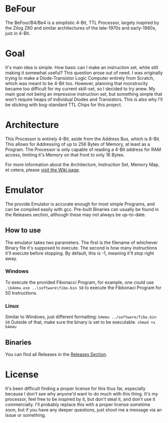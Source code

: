 # BeFour
The BeFour/B4/Be4 is a simplistic 4-Bit, TTL Processor, largely inspired by the Zilog Z80 and similar architectures of the late-1970s and early-1980s, just in 4-Bit.

# Goal
It's main idea is simple. How basic can I make an instruction set, while still making it somewhat useful?
This question arose out of need. I was originally trying to make a Diode-Transistor Logic Computer entirely from Scratch, which was meant to be 4-Bit too. However, planning that monstrocity became too difficult for my current skill-set, so I decided to try anew. My main goal not being an impressive instruction set, but something simple that won't require heaps of individual Diodes and Transistors. This is also why I'll be sticking with bog-standard TTL Chips for this project.

# Architecture
This Processor is entirely 4-Bit, aside from the Address Bus, which is 8-Bit.
This allows for Addressing of up to 256 Bytes of Memory, at least as a Program. The Processor is only capable of reading a 4-Bit address for RAM access, limiting it's Memory on that front to only 16 Bytes.

For more information about the Architecture, Instruction Set, Memory Map, et cetera, please [visit the Wiki page](https://github.com/OfficialPixelBrush/BeFour/wiki).

# Emulator
The provide Emulator is accurate enough for most simple Programs, and can be compiled easily with gcc.
Pre-built Binaries can usually be found in the Releases section, although these may not always be up-to-date.

## How to use
The emulator takes two parameters. The first is the filename of whichever Binary file it's supposed to execute. The second is how many instructions it'll execute before stopping. By default, this is -1, meaning it'll stop right away.

### Windows
To execute the provided Fibonacci Program, for example, one could use `.\b4emu.exe ..\software\fibo.bin 50` to execute the Fibbonaci Program for 50 Instructions.

### Linux
Similar to Windows, just different formatting:
`b4emu ../software/fibo.bin 50`
Outside of that, make sure the binary is set to be executable.
`chmod +x b4emu`

## Binaries
You can find all Releases in the [Releases Section](https://github.com/OfficialPixelBrush/BeFour/releases).

# License
It's been difficult finding a proper license for this thus far, especially because I don't see why anyone'd want to do much with this thing.
It's my processor, feel free to be inspired by it, but don't steal it, and don't use it commercially. I'll probably replace this with a proper license sometime soon, but if you have any deeper questions, just shoot me a message via an Issue or something.
